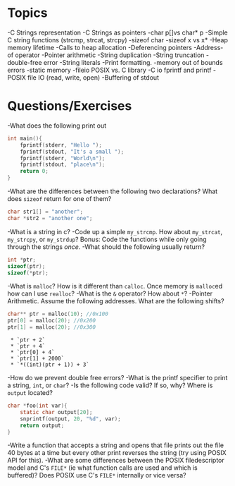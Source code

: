 # Topics

-C Strings representation -C Strings as pointers -char p[]vs char* p -Simple C string functions (strcmp, strcat, strcpy)
-sizeof char -sizeof x vs x*
-Heap memory lifetime -Calls to heap allocation -Deferencing pointers -Address-of operator -Pointer arithmetic -String
duplication -String truncation -double-free error -String literals -Print formatting. -memory out of bounds errors
-static memory -fileio POSIX vs. C library -C io fprintf and printf -POSIX file IO (read, write, open)
-Buffering of stdout

# Questions/Exercises

-What does the following print out

```C
int main(){
    fprintf(stderr, "Hello ");
    fprintf(stdout, "It's a small ");
    fprintf(stderr, "World\n");
    fprintf(stdout, "place\n");
    return 0;
}
```

-What are the differences between the following two declarations? What does `sizeof` return for one of them?

```C
char str1[] = "another";
char *str2 = "another one";
```

-What is a string in c? -Code up a simple `my_strcmp`. How about `my_strcat`, `my_strcpy`, or `my_strdup`? Bonus: Code
the functions while only going through the strings _once_. -What should the following usually return?

```C
int *ptr;
sizeof(ptr);
sizeof(*ptr);
```

-What is `malloc`? How is it different than `calloc`. Once memory is `malloc`ed how can I use `realloc`? -What is
the `&` operator? How about `*`? -Pointer Arithmetic. Assume the following addresses. What are the following shifts?

```C
char** ptr = malloc(10); //0x100
ptr[0] = malloc(20); //0x200
ptr[1] = malloc(20); //0x300
```

     * `ptr + 2`
     * `ptr + 4`
     * `ptr[0] + 4`
     * `ptr[1] + 2000`
     * `*((int)(ptr + 1)) + 3`

-How do we prevent double free errors? -What is the printf specifier to print a string, `int`, or `char`? -Is the
following code valid? If so, why? Where is `output` located?

```C
char *foo(int var){
    static char output[20];
    snprintf(output, 20, "%d", var);
    return output;
}
```

-Write a function that accepts a string and opens that file prints out the file 40 bytes at a time but every other print
reverses the string (try using POSIX API for this). -What are some differences between the POSIX filedescriptor model
and C's `FILE*` (ie what function calls are used and which is buffered)? Does POSIX use C's `FILE*` internally or vice
versa?

